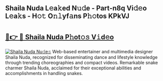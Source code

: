 ## Shaila Nuda L𝚎a𝚔ed N𝚞𝚍e - Part-n8q Vi𝚍𝚎o L𝚎a𝚔s - H𝚘𝚝 O𝚗𝚕yf𝚊ns P𝚑𝚘tos KPkVJ

# <h2><a href="http://kf4yi3.oniu.top/?m=Shaila+Nuda">🔗👉 🔴 Shaila Nuda P𝚑ot𝚘𝚜 V𝚒d𝚎o</a></h2>

[![Shaila Nuda Nu𝚍e𝚜](https://i.imgur.com/0qMVB7G.gif)](http://kf4yi3.oniu.top/?m=Shaila+Nuda)
Web-based entertainer and multimedia designer Shaila Nuda, recognized for disseminating dance and lifestyle knowledge through trending choreographies and compact videos. Remarkable snake charmer Shaila Nuda, acclaimed for their exceptional abilities and accomplishments in handling snakes.  
